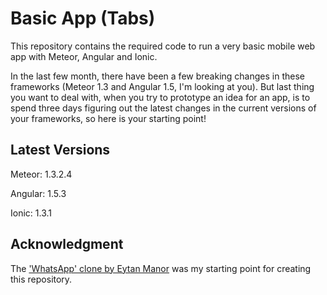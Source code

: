 # Basic App (Tabs)

This repository contains the required code to run a very basic mobile web app with Meteor, Angular and Ionic.

In the last few month, there have been a few breaking changes in these frameworks (Meteor 1.3 and Angular 1.5, I'm looking at you). But last thing you want to deal with, when you try to prototype an idea for an app, is to spend three days figuring out the latest changes in the current versions of your frameworks, so here is your starting point!

## Latest Versions
Meteor: 1.3.2.4

Angular: 1.5.3

Ionic: 1.3.1

## Acknowledgment
The ['WhatsApp' clone by Eytan Manor](https://github.com/DAB0mB/angular-meteor-whatsapp) was my starting point for creating this repository.
